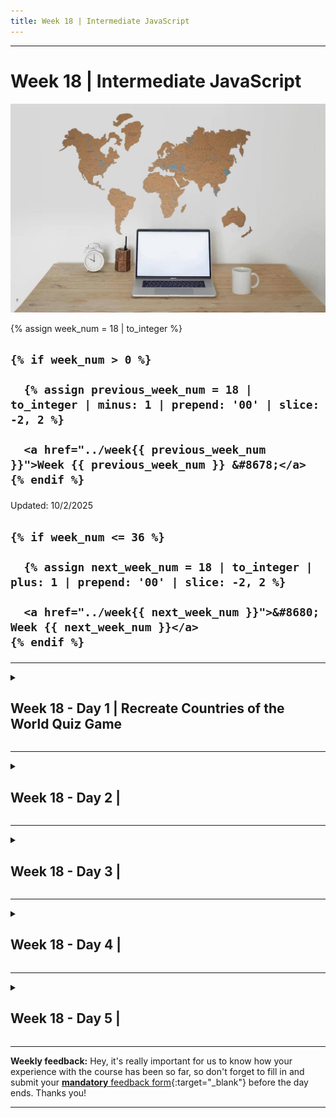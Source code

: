 ```yaml
---
title: Week 18 | Intermediate JavaScript
---
```


<hr class="mb-0">

<h1 id="{{ Week 18-Intermediate JavaScript | slugify }}">
  <span class="week-prefix">Week 18 |</span> Intermediate JavaScript
</h1>

<img src="assets/pexels-gabby-k-7412035.jpg" />

<div class="week-controls">

  {% assign week_num = 18 | to_integer %}

  <h2 class="week-controls__previous_week">

    {% if week_num > 0 %}

      {% assign previous_week_num = 18 | to_integer | minus: 1 | prepend: '00' | slice: -2, 2 %}

      <a href="../week{{ previous_week_num }}">Week {{ previous_week_num }} &#8678;</a>
    {% endif %}

  </h2>

  <span>Updated: 10/2/2025</span>

  <h2 class="week-controls__next_week">

    {% if week_num <= 36 %}

      {% assign next_week_num = 18 | to_integer | plus: 1 | prepend: '00' | slice: -2, 2 %}

      <a href="../week{{ next_week_num }}">&#8680; Week {{ next_week_num }}</a>
    {% endif %}

  </h2>

</div>

---

<!-- Week 18 - Day 1 | Recreate Countries of the World Quiz Game -->
<details markdown="1">
  <summary>
    <h2>
      <span class="summary-day">Week 18 - Day 1</span> | Recreate Countries of the World Quiz Game</h2>
  </summary>

### Schedule

  - **Watch the lectures**
  - **Study the suggested material**
  - **Practice on the topics and share your questions**

### Study Plan

  ![](./assets/countries-of-the-world.jpg)

  In these lectures, we are going to try and recreate an online quiz game entitled **Countries of the World Quiz**.

  You can find the online quiz game on [this link](https://www.jetpunk.com/quizzes/how-many-countries-can-you-name)_blank.

  Your instructor will share the video lectures with you. Here are the topics covered:

  - **Part 1:** Q&A. Recreating `Countries of the World Quiz` game (Part 1)
  - **Part 2:** Recreating `Countries of the World Quiz` game (Part 2)

  You can find the lecture code [here](https://github.com/in-tech-gration/WDX-180/tree/main/curriculum/week18/assets/code/country-quiz){:target="_blank"}

  **Lecture Notes & Questions:**

  - **Reminder:** [...document.querySelectorAll("td")] => `document.querySelectorAll("td")`  
    - There is a difference between [**NodeList**](https://developer.mozilla.org/en-US/docs/Web/API/NodeList){:target="_blank"} and [**HTMLCollection**](https://developer.mozilla.org/en-US/docs/Web/API/HTMLCollection){:target="_blank"}  
      - `NodeList` => `@@iterator` => `for..of`
  - **console.dir**( HTMLElement objects ) for a different view on the console  
  - [HTMLDivElement](https://developer.mozilla.org/en-US/docs/Web/API/HTMLDivElement){:target="_blank"} <= [HTMLElement](https://developer.mozilla.org/en-US/docs/Web/API/HTMLElement){:target="_blank"}  
  - [HTMLCollection](https://developer.mozilla.org/en-US/docs/Web/API/HTMLCollection){:target="_blank"} does not support `forEach` (you’ll need to convert to array)  
  - Convert array-like objects *(HTMLCollection, NodeList, arguments,etc.)* to Arrays:  
    - **Array.from** (check the MD)  
    - **[...someArrayLikeObjectHere]**  
  - [**NodeList**](https://developer.mozilla.org/en-US/docs/Web/API/NodeList){:target="_blank"} supports forEach  
  - **DOM API**:  
    - `document.getElementById // A single HTMLElement`  
    - `document.querySelector  // A single HTMLElement` 
    - `document.getElementsByClassName // HTMLCollection`  
    - `document.getElementsByTagName // HTMLCollection`  
    - `document.querySelectorAll // NodeList`  
  - The different objects that are returned by the DOM API: [codepen](https://codepen.io/kostasx/pen/yLwRdee?editors=1011)  
  - 2 big categories of graphics in computers: Bitmaps (or Raster) vs Vectors  
  - Include a folder in VSCode workspace: `code -a .`  
  - Search for “json countries github” to find resources for use in JS  
  - [**Array some()**](https://developer.mozilla.org/en-US/docs/Web/JavaScript/Reference/Global_Objects/Array/some){:target="_blank"}

  **References & Resources:**

  - [Free SVG World Map](https://simplemaps.com/resources/svg-world){:target="_blank"}

  - [Color this sofa! – SVG + Blend Mode trick](https://codepen.io/kostasx/pen/abbZyzj){:target="_blank"}
  - [Undraw (free vector illustrations)](https://undraw.co/illustrations){:target="_blank"}

  - SVG Editors:
    - [https://boxy-svg.com/app](https://boxy-svg.com/app){:target="_blank"}
    - [https://www.vectorpea.com](https://www.vectorpea.com){:target="_blank"}

  - Free Vectors:
    - [SVGP*rn](https://svgporn.com/){:target="_blank"}
    - [SVG and PNG tech icons](https://techicons.dev/){:target="_blank"}
    - [https://www.vecteezy.com/](https://www.vecteezy.com/){:target="_blank"}

<!-- Summary -->

### Exercises

  Complete the quiz game and make sure to implement the following requirements:

  - Enable case-insensitive input
  - Clear input value once we have the correct input
  - Update count of found countries
  - Add some styling to the game so that it looks like the original game
  - Find out how to properly center and display an SVG  
    - Learn about the `width`, `height` and `viewbox` attributes  
  - Deal with cases/values like *Curaçao*  
  - Deal with cases like "St. Eustatius (Netherlands)"  
  - Question/Study: What are some use cases for `submit` vs `change` vs `input` events?  
    - For example, Google search input uses the “input” event

  **IMPORTANT:** Make sure to complete all the tasks found in the **daily Progress Sheet** and update the sheet accordingly. Once you've updated the sheet, don't forget to `commit` and `push`. The progress draft sheet for this day is: **/user/week18/progress/progress.draft.w18.d01.csv**

  You should **NEVER** update the `draft` sheets directly, but rather work on a copy of them according to the instructions [found here](../week01/resources/PROGRESS-WORKFLOW.md).


### Extra Resources

  ---



  _Photo by [Monstera Production](https://www.pexels.com/photo/a-world-map-on-the-wall-7412035/)_

<!-- Sources and Attributions -->
  
</details>

<hr class="mt-1">

<!-- Week 18 - Day 2 |  -->
<details markdown="1">
  <summary>
    <h2>
      <span class="summary-day">Week 18 - Day 2</span> | </h2>
  </summary>

### Schedule

  - **Study the suggested material**
  - **Practice on the topics and share your questions**

<!-- Study Plan -->

<!-- Summary -->

<!-- Exercises -->

<!-- Extra Resources -->

<!-- Sources and Attributions -->
  
</details>

<hr class="mt-1">

<!-- Week 18 - Day 3 |  -->
<details markdown="1">
  <summary>
    <h2>
      <span class="summary-day">Week 18 - Day 3</span> | </h2>
  </summary>

### Schedule

  - **Watch the lectures**
  - **Study the suggested material**
  - **Practice on the topics and share your questions**

### Study Plan

  Your instructor will share the video lectures with you. Here are the topics covered:

  - **Part 1:** 
  - **Part 2:**

  You can find the lecture code [here](){:target="_blank"}

  **Lecture Notes & Questions:**

  **References & Resources:**

<!-- Summary -->

<!-- Exercises -->

<!-- Extra Resources -->

<!-- Sources and Attributions -->
  
</details>

<hr class="mt-1">

<!-- Week 18 - Day 4 |  -->
<details markdown="1">
  <summary>
    <h2>
      <span class="summary-day">Week 18 - Day 4</span> | </h2>
  </summary>

### Schedule

  - **Study the suggested material**
  - **Practice on the topics and share your questions**

<!-- Study Plan -->

<!-- Summary -->

<!-- Exercises -->

<!-- Extra Resources -->

<!-- Sources and Attributions -->
  
</details>

<hr class="mt-1">

<!-- Week 18 - Day 5 |  -->
<details markdown="1">
  <summary>
    <h2>
      <span class="summary-day">Week 18 - Day 5</span> | </h2>
  </summary>

### Schedule

  - **Watch the lectures**
  - **Study the suggested material**
  - **Practice on the topics and share your questions**

### Study Plan

  Your instructor will share the video lectures with you. Here are the topics covered:

  - **Part 1:** 
  - **Part 2:**

  You can find the lecture code [here](){:target="_blank"}

  **Lecture Notes & Questions:**

  **References & Resources:**

<!-- Summary -->

<!-- Exercises -->

<!-- Extra Resources -->

<!-- Sources and Attributions -->
  
</details>


<hr class="mt-1">

**Weekly feedback:** Hey, it's really important for us to know how your experience with the course has been so far, so don't forget to fill in and submit your [**mandatory** feedback form](https://forms.gle/S6Zg3bbS2uuwsSZF9){:target="_blank"} before the day ends. Thanks you!



---

<!-- COMMENTS: -->
<script src="https://utteranc.es/client.js"
  repo="in-tech-gration/WDX-180"
  issue-term="pathname"
  theme="github-dark"
  crossorigin="anonymous"
  async>
</script>